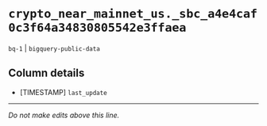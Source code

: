# `crypto_near_mainnet_us._sbc_a4e4caf0c3f64a34830805542e3ffaea`
`bq-1` | `bigquery-public-data`

## Column details
* [TIMESTAMP] `last_update`

-------------------------------------------------------------------------------
*Do not make edits above this line.*

